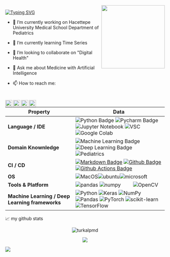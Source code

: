<img align='right' src='https://user-images.githubusercontent.com/5713670/87202985-820dcb80-c2b6-11ea-9f56-7ec461c497c3.gif' width='200'>


[![Typing SVG](https://readme-typing-svg.herokuapp.com?font=Fira+Code&size=30&pause=1000&color=333FF7&background=6C4E5E00&center=true&vCenter=true&multiline=true&width=538&height=60&lines=Welcome+to+my+GitHub+profile)](https://git.io/typing-svg)

- 🔭 I’m currently working on Hacettepe University Medical School Department of Pediatrics
- 🌱 I’m currently learning Time Series

- 👯 I’m looking to collaborate on "Digital Health"
- 💬 Ask me about Medicine with Artificial Intelligence
- 📫 How to reach me: 
#


<a href="https://www.instagram.com/turkalpmd/">
  <img align="left" alt="Turkalp's Instagram" width="22px" src="https://raw.githubusercontent.com/hussainweb/hussainweb/main/icons/instagram.png" />
</a>
<a href="https://discord.gg/turkalpmd#4917">
  <img align="left" alt="Turkalp's Discord" width="22px" src="https://raw.githubusercontent.com/peterthehan/peterthehan/master/assets/discord.svg" />
</a>
<a href="https://twitter.com/turkalpmd">
  <img align="left" alt="turkalpmd | Twitter" width="22px" src="https://raw.githubusercontent.com/peterthehan/peterthehan/master/assets/twitter.svg" />
</a>
<a href="https://www.linkedin.com/in/turkalpmd/">
  <img align="left" alt="Turkalp's LinkedIN" width="22px" src="https://raw.githubusercontent.com/peterthehan/peterthehan/master/assets/linkedin.svg" />
</a>

#
<!--   my-skils -->

| Property                                        | Data                                                                                                                                                                                                                                                                                                                                                                                                                                                                                                                                                                                                                                                                                                                                                                                                                                                                                                                                                                                                                                                                                                                                                                                                                                                                                                                                                                                                                                                                                                                                                                                                                                                                                                                                                                                                            |
|-------------------------------------------------|-----------------------------------------------------------------------------------------------------------------------------------------------------------------------------------------------------------------------------------------------------------------------------------------------------------------------------------------------------------------------------------------------------------------------------------------------------------------------------------------------------------------------------------------------------------------------------------------------------------------------------------------------------------------------------------------------------------------------------------------------------------------------------------------------------------------------------------------------------------------------------------------------------------------------------------------------------------------------------------------------------------------------------------------------------------------------------------------------------------------------------------------------------------------------------------------------------------------------------------------------------------------------------------------------------------------------------------------------------------------------------------------------------------------------------------------------------------------------------------------------------------------------------------------------------------------------------------------------------------------------------------------------------------------------------------------------------------------------------------------------------------------------------------------------------------------|
| **Language / IDE**                              | ![Python Badge](https://img.shields.io/badge/-Python-3776AB?style=for-the-badge&logo=Python&logoColor=white) ![Pycharm Badge](https://img.shields.io/badge/-Pycharm-3776AB?style=for-the-badge&logo=Pycharm&logoColor=white) ![Jupyter Notebook](https://img.shields.io/badge/Jupyter-F37626.svg?&style=for-the-badge&logo=Jupyter&logoColor=white) ![VSC](https://img.shields.io/badge/VSCode-0078D4?style=for-the-badge&logo=visual%20studio%20code&logoColor=white) ![Google Colab](https://img.shields.io/badge/Colab-F9AB00?style=for-the-badge&logo=googlecolab&color=525252)                                                                                                                                                                                                                                                                                                                                                                                                                                                                                                                                                                                                                                                                                                                                                                                                                                                                                                                                                                                                                                                                                                                                                                                                                                                                                                                                                                                                                                                                                          |
| **Domain Knownledge**                           | ![Machine Learning Badge](https://img.shields.io/badge/-Machine%20Learning-01D277?style=for-the-badge&logoColor=white) ![Deep Learning Badge](https://img.shields.io/badge/-Deep%20Learning-blue?style=for-the-badge) ![Pediatrics](https://img.shields.io/badge/MEDICINE-PEDIATRICS-red?style=for-the-badge)                                                                                                                                                                                                                                                                                                                                                                                                                                                                                                                                                                                                                                                                                                                                                                                                                                                                                                                                                                                                                                                                                |
| **CI / CD**                                     | [![Markdown Badge](https://img.shields.io/badge/-Markdown-2088FF?style=flat&logo=Markdown&logoColor=white)](https://github.com/turkalpmd) [![Github Badge](https://img.shields.io/badge/-Github%20-2088FF?style=flat&logo=Github&logoColor=white)](https://github.com/turkalpmd) [![Github Actions Badge](https://img.shields.io/badge/-Git%20-2088FF?style=flat&logo=Git&logoColor=white)](https://github.com/turkalpmd)                                                                                                                                                                                                                                                                                                                                                                                                                                                                                                                                                                                                                                                                                                                                                                                                                                                                                                                                                                                                                                                                                                                                                                                                                                                                                                                                                                                                                                                                                                                                                                                                                                                                                                                                                                                                                                                                                                                                                                                                              |
| **OS**                                          | ![MacOS](https://img.shields.io/badge/mac%20os-000000?style=for-the-badge&logo=apple&logoColor=white)![ubuntu](https://img.shields.io/badge/Ubuntu-E95420?style=for-the-badge&logo=ubuntu&logoColor=white)![microsoft](https://img.shields.io/badge/Windows-0078D6?style=for-the-badge&logo=windows&logoColor=white)                                                                                                                                                                                                                                                                           |
| **Tools & Platform**                            | ![pandas](https://img.shields.io/badge/Pandas-2C2D72?style=for-the-badge&logo=pandas&logoColor=white) ![numpy](https://img.shields.io/badge/Numpy-777BB4?style=for-the-badge&logo=numpy&logoColor=white) ![]() ![]() ![]() ![]() ![]() ![]() ![]() ![]() ![OpenCV](https://img.shields.io/badge/OpenCV-27338e?style=for-the-badge&logo=OpenCV&logoColor=white)                                                                                                                                                                                                                                                                                                                                                                                                                                                                                                                                                                                                                                                                                                                                                                                                                                                                                                                                                                                                                                                                                                                                                                                                                                                                                     |
| **Machine Learning / Deep Learning frameworks** | ![Python](https://img.shields.io/badge/python-3670A0?style=for-the-badge&logo=python&logoColor=ffdd54) ![Keras](https://img.shields.io/badge/Keras-%23D00000.svg?style=for-the-badge&logo=Keras&logoColor=white) ![NumPy](https://img.shields.io/badge/numpy-%23013243.svg?style=for-the-badge&logo=numpy&logoColor=white) ![Pandas](https://img.shields.io/badge/pandas-%23150458.svg?style=for-the-badge&logo=pandas&logoColor=white) ![PyTorch](https://img.shields.io/badge/PyTorch-%23EE4C2C.svg?style=for-the-badge&logo=PyTorch&logoColor=white) ![scikit-learn](https://img.shields.io/badge/scikit--learn-%23F7931E.svg?style=for-the-badge&logo=scikit-learn&logoColor=white) ![TensorFlow](https://img.shields.io/badge/TensorFlow-%23FF6F00.svg?style=for-the-badge&logo=TensorFlow&logoColor=white)





📈 my github stats

<p align="center"> <img src="https://github-readme-stats.vercel.app/api?username=turkalpmd&show_icons=true&theme=gotham" alt="turkalpmd" />

<p align = "center"><img src = "https://github-readme-stats.vercel.app/api/top-langs/?username=turkalpmd&layout=compact"/>



![](https://komarev.com/ghpvc/?username=turkalpmd)





